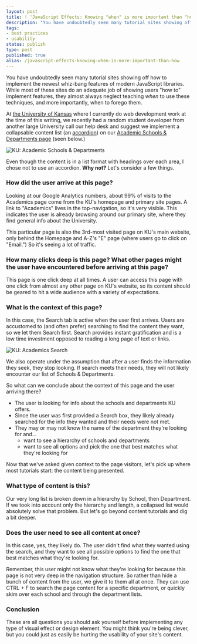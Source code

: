 ```yaml
---
layout: post
title: ! 'JavaScript Effects: Knowing "when" is more important than "how"'
description: "You have undoubtedly seen many tutorial sites showing off how to implement the newest whiz-bang features of modern JavaScript libraries. While most of these sites do an adequate job of showing users \"how to\" implement features, they almost always neglect teaching when to use these techniques, and more importantly, when to forego them."
tags:
- best practices
- usability
status: publish
type: post
published: true
alias: /javascript-effects-knowing-when-is-more-important-than-how
---
```

You have undoubtedly seen many tutorial sites showing off how to implement the newest whiz-bang features of modern JavaScript libraries. While most of these sites do an adequate job of showing users "how to" implement features, they almost always neglect teaching *when* to use these techniques, and more importantly, when to forego them.

At [the University of Kansas](http://www.ku.edu) where I currently do web development work at the time of this writing, we recently had a random student developer from another large University call our help desk and suggest we implement a collapsable content list (an [accordion](http://docs.jquery.com/UI/Accordion)) on our [Academic Schools & Departments page](http://www.ku.edu/academics/schools/) (seen below.)

![KU: Academic Schools & Departments](http://johnkary.net/wp-content/uploads/2010/02/academics-full.png "KU: Academic Schools & Departments")

Even though the content is in a list format with headings over each area, I chose not to use an accordion. **Why not?** Let's consider a few things.

### How did the user arrive at this page?

Looking at our Google Analytics numbers, about 99% of visits to the Academics page come from the KU's homepage and primary site pages. A link to "Academics" lives in the top-navigation, so it's very visible. This indicates the user is already browsing around our primary site, where they find general info about the University.

This particular page is also the 3rd-most visited page on KU's main website, only behind the Homepage and A-Z's "E" page (where users go to click on "Email.") So it's seeing a lot of traffic.

### How many clicks deep is this page? What other pages might the user have encountered before arriving at this page?

This page is one click deep at all times. A user can access this page with one click from almost any other page on KU's website, so its content should be geared to hit a wide audience with a variety of expectations.

### What is the context of this page?

In this case, the Search tab is active when the user first arrives. Users are accustomed to (and often prefer) searching to find the content they want, so we let them Search first. Search provides instant gratification and is a low time investment opposed to reading a long page of text or links.

![KU: Academics Search](http://johnkary.net/wp-content/uploads/2010/02/ku-academics-search.png "KU: Academics Search")

We also operate under the assumption that after a user finds the information they seek, they stop looking. If search meets their needs, they will not likely encounter our list of Schools & Departments.

So what can we conclude about the context of this page and the user arriving there?

-   The user is looking for info about the schools and departments KU offers.
-   Since the user was first provided a Search box, they likely already searched for the info they wanted and their needs were not met.
-   They may or may not know the name of the department they're looking for and&hellip;
    -   want to see a hierarchy of schools and departments
    -   want to see all options and pick the one that best matches what they're looking for

Now that we've asked given context to the page visitors, let's pick up where most tutorials start: the content being presented.

### What type of content is this?

Our very long list is broken down in a hierarchy by School, then Department. If we took into account only the hierarchy and length, a collapsed list would absolutely solve that problem. But let's go beyond content tutorials and dig a bit deeper.

### Does the user need to see all content at once?

In this case, yes, they likely do. The user didn't find what they wanted using the search, and they want to see all possible options to find the one that best matches what they're looking for.

Remember, this user might not know what they're looking for because this page is not very deep in the navigation structure. So rather than hide a bunch of content from the user, we give it to them all at once. They can use CTRL + F to search the page content for a specific department, or quickly skim over each school and through the department lists.

### Conclusion

These are all questions you should ask yourself before implementing any type of visual effect or design element. You might think you're being clever, but you could just as easily be hurting the usability of your site's content.
